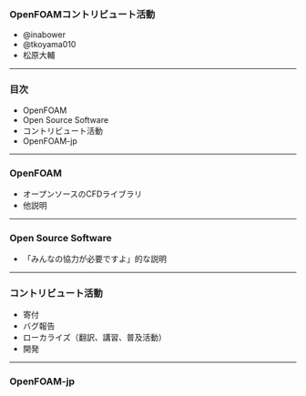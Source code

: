 ### OpenFOAMコントリビュート活動

- @inabower
- @tkoyama010
- 松原大輔

---

### 目次

- OpenFOAM
- Open Source Software
- コントリビュート活動
- OpenFOAM-jp

---

### OpenFOAM

- オープンソースのCFDライブラリ
- 他説明

---

### Open Source Software

- 「みんなの協力が必要ですよ」的な説明

---

### コントリビュート活動

- 寄付
- バグ報告
- ローカライズ（翻訳、講習、普及活動）
- 開発

---

### OpenFOAM-jp
